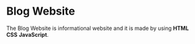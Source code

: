 # Blog Website
The Blog Website is informational website and it is made by using **HTML** **CSS** **JavaScript**.
